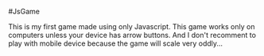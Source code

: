 #JsGame

This is my first game made using only Javascript. This game works only on computers unless your device has arrow buttons. And I don't recomment to play with mobile device because the game will scale very oddly...
